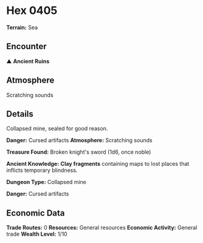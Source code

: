 # Hex 0405

**Terrain:** Sea

## Encounter
▲ **Ancient Ruins**

## Atmosphere
Scratching sounds

## Details
Collapsed mine, sealed for good reason.

**Danger:** Cursed artifacts
**Atmosphere:** Scratching sounds

**Treasure Found:** Broken knight's sword (1d6, once noble)

**Ancient Knowledge:** **Clay fragments** containing maps to lost places that inflicts temporary blindness.

**Dungeon Type:** Collapsed mine

**Danger:** Cursed artifacts

## Economic Data
**Trade Routes:** 0
**Resources:** General resources
**Economic Activity:** General trade
**Wealth Level:** 1/10

